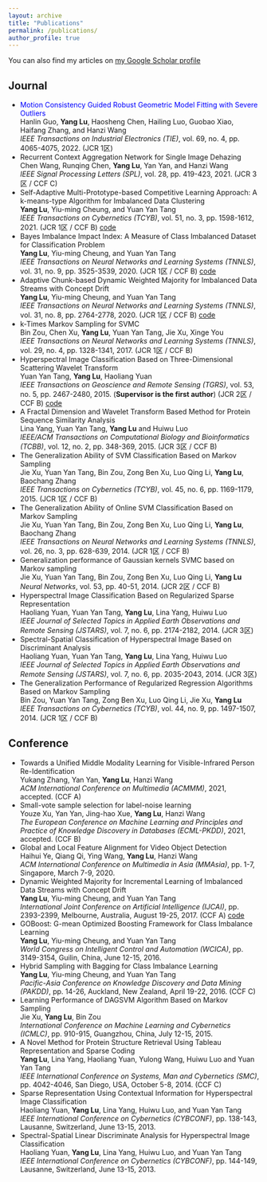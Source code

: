 ```yaml
---
layout: archive
title: "Publications"
permalink: /publications/
author_profile: true
---
```


You can also find my articles on [my Google Scholar profile](https://scholar.google.com.hk/citations?user=r7r4FGwAAAAJ&hl=zh-TW&oi=ao)

## Journal
- <font color=blue>Motion Consistency Guided Robust Geometric Model Fitting with Severe Outliers</font>  
  Hanlin Guo, **Yang Lu**, Haosheng Chen, Hailing Luo, Guobao Xiao, Haifang Zhang, and Hanzi Wang  
  _IEEE Transactions on Industrial Electronics (TIE)_, vol. 69, no. 4, pp. 4065-4075, 2022. (JCR 1区)  
- Recurrent Context Aggregation Network for Single Image Dehazing  
  Chen Wang, Runqing Chen, **Yang Lu**, Yan Yan, and Hanzi Wang  
  _IEEE Signal Processing Letters (SPL)_, vol. 28, pp. 419-423, 2021. (JCR 3区 / CCF C)  
- Self-Adaptive Multi-Prototype-based Competitive Learning Approach: A k-means-type Algorithm for Imbalanced Data Clustering  
  **Yang Lu**, Yiu-ming Cheung, and Yuan Yan Tang  
  _IEEE Transactions on Cybernetics (TCYB)_, vol. 51, no. 3, pp. 1598-1612, 2021. (JCR 1区 / CCF B) [code](https://github.com/jasonyanglu/SMCL)  
- Bayes Imbalance Impact Index: A Measure of Class Imbalanced Dataset for Classification Problem  
  **Yang Lu**, Yiu-ming Cheung, and Yuan Yan Tang  
  _IEEE Transactions on Neural Networks and Learning Systems (TNNLS)_, vol. 31, no. 9, pp. 3525-3539, 2020. (JCR 1区 / CCF B) [code](https://github.com/jasonyanglu/BI3)  
- Adaptive Chunk-based Dynamic Weighted Majority for Imbalanced Data Streams with Concept Drift  
  **Yang Lu**, Yiu-ming Cheung, and Yuan Yan Tang  
  _IEEE Transactions on Neural Networks and Learning Systems (TNNLS)_, vol. 31, no. 8, pp. 2764-2778, 2020. (JCR 1区 / CCF B) [code](https://github.com/jasonyanglu/ACDWM)  
- k-Times Markov Sampling for SVMC  
  Bin Zou, Chen Xu, **Yang Lu**, Yuan Yan Tang, Jie Xu, Xinge You  
  _IEEE Transactions on Neural Networks and Learning Systems (TNNLS)_, vol. 29, no. 4, pp. 1328-1341, 2017. (JCR 1区 / CCF B)  
- Hyperspectral Image Classification Based on Three-Dimensional Scattering Wavelet Transform  
  Yuan Yan Tang, **Yang Lu**, Haoliang Yuan  
  _IEEE Transactions on Geoscience and Remote Sensing (TGRS)_, vol. 53, no. 5, pp. 2467-2480, 2015. (**Supervisor is the first author**) (JCR 2区 / CCF B) [code](https://github.com/jasonyanglu/3d_scattering)  
- A Fractal Dimension and Wavelet Transform Based Method for Protein Sequence Similarity Analysis  
  Lina Yang, Yuan Yan Tang, **Yang Lu** and Huiwu Luo  
  _IEEE/ACM Transactions on Computational Biology and Bioinformatics (TCBB)_, vol. 12, no. 2, pp. 348-369, 2015. (JCR 3区 / CCF B)  
- The Generalization Ability of SVM Classification Based on Markov Sampling  
  Jie Xu, Yuan Yan Tang, Bin Zou, Zong Ben Xu, Luo Qing Li, **Yang Lu**, Baochang Zhang  
  _IEEE Transactions on Cybernetics (TCYB)_, vol. 45, no. 6, pp. 1169-1179, 2015. (JCR 1区 / CCF B)  
- The Generalization Ability of Online SVM Classification Based on Markov Sampling  
  Jie Xu, Yuan Yan Tang, Bin Zou, Zong Ben Xu, Luo Qing Li, **Yang Lu**, Baochang Zhang  
  _IEEE Transactions on Neural Networks and Learning Systems (TNNLS)_, vol. 26, no. 3, pp. 628-639, 2014. (JCR 1区 / CCF B)  
- Generalization performance of Gaussian kernels SVMC based on Markov sampling  
  Jie Xu, Yuan Yan Tang, Bin Zou, Zong Ben Xu, Luo Qing Li, **Yang Lu**  
  _Neural Networks_, vol. 53, pp. 40-51, 2014. (JCR 2区 / CCF B)  
- Hyperspectral Image Classification Based on Regularized Sparse Representation  
  Haoliang Yuan, Yuan Yan Tang, **Yang Lu**, Lina Yang, Huiwu Luo  
  _IEEE Journal of Selected Topics in Applied Earth Observations and Remote Sensing (JSTARS)_, vol. 7, no. 6, pp. 2174-2182, 2014. (JCR 3区)  
- Spectral-Spatial Classification of Hyperspectral Image Based on Discriminant Analysis  
  Haoliang Yuan, Yuan Yan Tang, **Yang Lu**, Lina Yang, Huiwu Luo  
  _IEEE Journal of Selected Topics in Applied Earth Observations and Remote Sensing (JSTARS)_, vol. 7, no. 6, pp. 2035-2043, 2014. (JCR 3区)  
- The Generalization Performance of Regularized Regression Algorithms Based on Markov Sampling  
  Bin Zou, Yuan Yan Tang, Zong Ben Xu, Luo Qing Li, Jie Xu, **Yang Lu**  
  _IEEE Transactions on Cybernetics (TCYB)_, vol. 44, no. 9, pp. 1497-1507, 2014. (JCR 1区 / CCF B)  

## Conference
- Towards a Unified Middle Modality Learning for Visible-Infrared Person Re-Identification  
  Yukang Zhang, Yan Yan, **Yang Lu**, Hanzi Wang  
  _ACM International Conference on Multimedia (ACMMM)_, 2021, accepted. (CCF A)  
- Small-vote sample selection for label-noise learning  
  Youze Xu, Yan Yan, Jing-hao Xue, **Yang Lu**, Hanzi Wang  
  _The European Conference on Machine Learning and Principles and Practice of Knowledge Discovery in Databases (ECML-PKDD)_, 2021, accepted. (CCF B)  
- Global and Local Feature Alignment for Video Object Detection  
  Haihui Ye, Qiang Qi, Ying Wang, **Yang Lu**, Hanzi Wang  
  _ACM International Conference on Multimedia in Asia (MMAsia)_, pp. 1-7, Singapore, March 7-9, 2020.  
- Dynamic Weighted Majority for Incremental Learning of Imbalanced Data Streams with Concept Drift  
  **Yang Lu**, Yiu-ming Cheung, and Yuan Yan Tang  
  _International Joint Conference on Artificial Intelligence (IJCAI)_, pp. 2393-2399, Melbourne, Australia, August 19-25, 2017. (CCF A) [code](https://github.com/jasonyanglu/dwmil)  
- GOBoost: G-mean Optimized Boosting Framework for Class Imbalance Learning  
  **Yang Lu**, Yiu-ming Cheung, and Yuan Yan Tang  
  _World Congress on Intelligent Control and Automation (WCICA)_, pp.  3149-3154, Guilin, China, June 12-15, 2016.  
- Hybrid Sampling with Bagging for Class Imbalance Learning  
  **Yang Lu**, Yiu-ming Cheung, and Yuan Yan Tang  
  _Pacific-Asia Conference on Knowledge Discovery and Data Mining (PAKDD)_, pp. 14-26, Auckland, New Zealand, April 19-22, 2016. (CCF C)  
- Learning Performance of DAGSVM Algorithm Based on Markov Sampling  
  Jie Xu, **Yang Lu**, Bin Zou  
  _International Conference on Machine Learning and Cybernetics (ICMLC)_, pp. 910-915, Guangzhou, China, July 12-15, 2015.  
- A Novel Method for Protein Structure Retrieval Using Tableau Representation and Sparse Coding  
  **Yang Lu**, Lina Yang, Haoliang Yuan, Yulong Wang, Huiwu Luo and Yuan Yan Tang  
  _IEEE International Conference on Systems, Man and Cybernetics (SMC)_, pp. 4042-4046, San Diego, USA, October 5-8, 2014. (CCF C)  
- Sparse Representation Using Contextual Information for Hyperspectral Image Classification  
  Haoliang Yuan, **Yang Lu**, Lina Yang, Huiwu Luo, and Yuan Yan Tang  
  _IEEE International Conference on Cybernetics (CYBCONF)_, pp. 138-143, Lausanne, Switzerland, June 13-15, 2013.  
- Spectral-Spatial Linear Discriminate Analysis for Hyperspectral Image Classification  
  Haoliang Yuan, **Yang Lu**, Lina Yang, Huiwu Luo, and Yuan Yan Tang  
  _IEEE International Conference on Cybernetics (CYBCONF)_, pp. 144-149, Lausanne, Switzerland, June 13-15, 2013.  